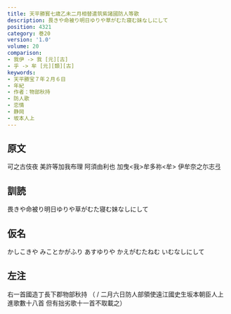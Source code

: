 ```yaml
---
title: 天平勝寳七歳乙未二月相替遣筑紫諸國防人等歌
description: 畏きや命被り明日ゆりや草がむた寝む妹なしにして
position: 4321
category: 巻20
version: '1.0'
volume: 20
comparison:
- 我伊 -> 我 [元][古]
- 乎 -> 牟 [元][類][古]
keywords:
- 天平勝宝７年２月６日
- 年紀
- 作者：物部秋持
- 防人歌
- 恋情
- 静岡
- 坂本人上
---
```


## 原文

可之古伎夜 美許等加我布理 阿須由利也 加曳<我>牟多祢<牟> 伊牟奈之尓志弖

## 訓読

畏きや命被り明日ゆりや草がむた寝む妹なしにして

## 仮名

かしこきや みことかがふり あすゆりや かえがむたねむ いむなしにして

## 左注

右一首國造丁長下郡物部秋持 （ / 二月六日防人部領使遠江國史生坂本朝臣人上進歌數十八首 但有拙劣歌十一首不取載之）
